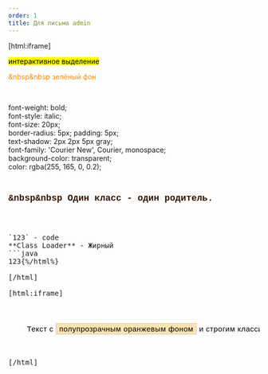 ```yaml
---
order: 1
title: Для письма admin
---
```


[html:iframe]

<mark style="background-color: yellow;" onmouseover="this.style.backgroundColor='orange';" onmouseout="this.style.backgroundColor='yellow';">
        интерактивное выделение
</mark>

<br/>

<mark style="background-color: transparent; color: #FF8C00;"> &nbsp&nbsp зелёный фон</mark>

<br/>

font-weight: bold;                <br/>
font-style: italic;               <br/>
font-size: 20px;                  <br/>
border-radius: 5px; padding: 5px; <br/>
text-shadow: 2px 2px 5px gray;    <br/>
font-family: 'Courier New', Courier, monospace; <br/>
background-color: transparent;    <br/>
color: rgba(255, 165, 0, 0.2);    <br/>

<br/>

<mark style="background-color: transparent; color: #2F1704; font-family: 'Courier New', Courier, monospace; font-weight: bold; font-size: 18px;"> &nbsp&nbsp Один класс - один родитель.</mark>

<br/>

<pre> 
`123` - code 
**Class Loader** - Жирный 
```java 
123{%/html%}

[/html]

[html:iframe]

<p style="font-family: Tahoma, sans-serif; font-size: 15px; color: #000; line-height: 1.5; letter-spacing: 0.5px;">
        Текст с <mark style="background-color: rgba(255, 165, 0, 0.3); font-weight: normal; padding: 2px 6px; border: 1px solid #ccc;">полупрозрачным оранжевым фоном</mark> и строгим классическим <mark style="background-color: transparent; font-weight: normal; color: #AE4C00;"> фоном </mark>стилем шрифта <strong>Tahoma</strong>.
</p>

[/html]


